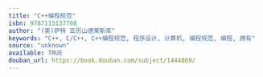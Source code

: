 ```yaml
---
title: "C++编程规范"
isbn: 9787115137708
author: "(美)萨特 亚历山德莱斯库"
keywords: "C++, C/C++, C++编程规范, 程序设计, 计算机, 编程规范, 编程, 拥有"
source: "unknown"
available: TRUE
douban_url: https://book.douban.com/subject/1444869/
---
```


